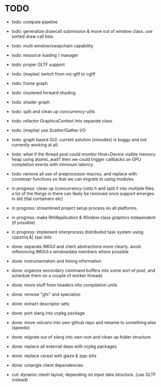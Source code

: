 # TODO

* todo: compute pipeline
* todo: generalize drawcall submission & move out of window class. use sorted draw call lists.
* todo: multi window/swapchain capability
* todo: resource loading / manager
* todo: proper GLTF support
* todo: (maybe) switch from ms-gltf to cgltf
* todo: frame graph
* todo: clustered forward shading
* todo: shader graph
* todo: split and clean up concurrency-utils
* todo: refactor GraphicsContext into separate class
* todo: (maybe) use Scatter/Gather I/O
* todo: graph based GUI. current solution (imnodes) is buggy and not currently working at all.
* todo: what if the thread pool could monitor Host+Device visible memory heap using atomic_wait? then we could trigger callbacks on GPU completion events with minimum latency.
* todo: remove all use of preprocessor macros, and replace with constexpr functions so that we can migrate to using modules.

* in progress: clean up (concurrency-)utils.h and split it into multiple files. a lot of the things in there can likely be removed once support emerges in std (flat containers etc)
* in progress: streamlined project setup process on all platforms.
* in progress: make RHIApplication & Window class graphics independent (if possible)
* in progress: implement interprocess distributed task system using cppzmq &| zpp::bits

* done: separate IMGUI and client abstractions more clearly. avoid referencing IMGUI:s windowdata members where possible
* done: instrumentation and timing information
* done: organize secondary command buffers into some sort of pool, and schedule them on a couple of worker threads
* done: move stuff from headers into compilation units
* done: remove "gfx" and specialize
* done: extract descriptor sets
* done: port slang into vcpkg package
* done: move volcano into own github repo and rename to something else (speedo)
* done: migrate out of slang into own root and clean up folder structure
* done: replace all external deps with vcpkg packages
* done: replace cereal with glaze & zpp::bits
* done: untangle client dependencies

* cut: dynamic mesh layout, depending on input data structure. (use GLTF instead)
